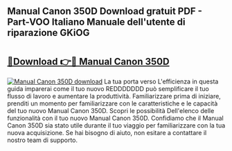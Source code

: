 ## Manual Canon 350D Download gratuit PDF - Part-VOO Italiano Manuale dell'utente di riparazione GKiOG

# <h2><a href="http://dfe1tkj.blite.top/?on=Manual+Canon+350D">🔗Download 👉🔴 Manual Canon 350D</a></h2>

[![Manual Canon 350D download](https://i.imgur.com/lujVjoI.png)](http://dfe1tkj.blite.top/?on=Manual+Canon+350D)
La tua porta verso L'efficienza in questa guida imparerai come il tuo nuovo REDDDDDDD può semplificare il tuo flusso di lavoro e aumentare la produttività. Familiarizzare prima di iniziare, prenditi un momento per familiarizzare con le caratteristiche e le capacità del tuo nuovo Manual Canon 350D. Scopri le possibilità Dell'elenco delle funzionalità con il tuo nuovo Manual Canon 350D. Confidiamo che il Manual Canon 350D sia stato utile durante il tuo viaggio per familiarizzare con la tua nuova acquisizione. Se hai bisogno di aiuto, non esitare a contattare il nostro team di supporto.
